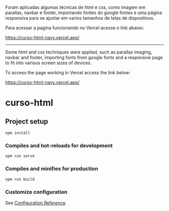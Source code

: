 Foram aplicadas algumas técnicas de html e css, como imagem em parallax, navbar e footer, importando fontes do google fontes e uma página responsiva para se ajustar em varios tamanhos de telas de dispositivos.

Para acessar a pagina funcionando no Vercel acesse o link abaixo:

https://curso-html-navy.vercel.app/

------------------------------------------------------------------------------------------------------------------------------------------------------------

Some html and css techniques were applied, such as parallax imaging, navbar and footer, importing fonts from google fonts and a responsive page to fit into various screen sizes of devices.

To access the page working in Vercel access the link below:

https://curso-html-navy.vercel.app/

# curso-html

## Project setup
```
npm install
```

### Compiles and hot-reloads for development
```
npm run serve
```

### Compiles and minifies for production
```
npm run build
```

### Customize configuration
See [Configuration Reference](https://cli.vuejs.org/config/).
